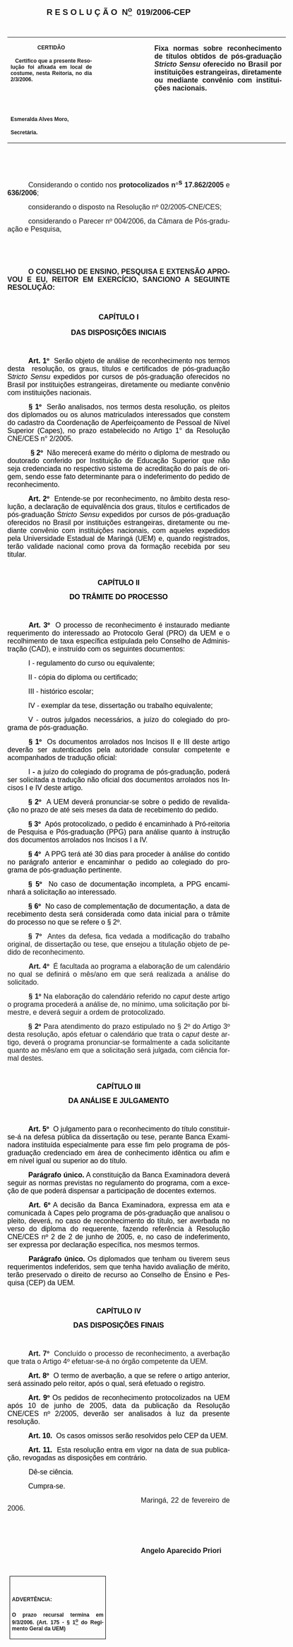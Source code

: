 <body lang=PT-BR style='tab-interval:35.3pt'>

<div class=Section1>

<p class=MsoNormal align=center style='text-align:center'><b style='mso-bidi-font-weight:
normal'><span style='font-size:14.0pt;mso-bidi-font-size:10.0pt;font-family:
Arial;mso-bidi-font-family:"Times New Roman"'>R E S O L U Ç Ã O<span
style='mso-spacerun:yes'>  </span>N<u><sup>o</sup></u><span
style='mso-spacerun:yes'>  </span>019/2006-CEP<o:p></o:p></span></b></p>

<p class=BodyText21><span style='font-size:10.0pt;font-family:Arial;mso-bidi-font-family:
"Times New Roman"'><o:p>&nbsp;</o:p></span></p>

<table class=MsoNormalTable border=0 cellspacing=0 cellpadding=0 width=631
 style='width:473.2pt;border-collapse:collapse;mso-padding-alt:0cm 5.4pt 0cm 5.4pt'>
 <tr style='mso-yfti-irow:0;mso-yfti-firstrow:yes;mso-yfti-lastrow:yes'>
  <td width=196 valign=top style='width:147.15pt;padding:0cm 5.4pt 0cm 5.4pt'>
  <p class=MsoNormal align=center style='text-align:center'><b
  style='mso-bidi-font-weight:normal'><span style='font-size:9.0pt;mso-bidi-font-size:
  10.0pt;font-family:Arial;mso-bidi-font-family:"Times New Roman"'>CERTIDÃO<o:p></o:p></span></b></p>
  <p class=MsoNormal style='text-align:justify'><b style='mso-bidi-font-weight:
  normal'><span style='font-size:9.0pt;mso-bidi-font-size:10.0pt;font-family:
  Arial;mso-bidi-font-family:"Times New Roman"'><span
  style='mso-spacerun:yes'>   </span>Certifico que a presente Resolução foi
  afixada em local de costume, nesta Reitoria, no dia 2/3/2006.<o:p></o:p></span></b></p>
  <p class=MsoNormal><b style='mso-bidi-font-weight:normal'><span
  style='font-size:9.0pt;mso-bidi-font-size:10.0pt;font-family:Arial;
  mso-bidi-font-family:"Times New Roman"'><o:p>&nbsp;</o:p></span></b></p>
  <p class=MsoNormal><b style='mso-bidi-font-weight:normal'><span
  style='font-size:9.0pt;mso-bidi-font-size:10.0pt;font-family:Arial;
  mso-bidi-font-family:"Times New Roman"'><o:p>&nbsp;</o:p></span></b></p>
  <p class=MsoNormal><b style='mso-bidi-font-weight:normal'><span
  style='font-size:9.0pt;mso-bidi-font-size:10.0pt;font-family:Arial;
  mso-bidi-font-family:"Times New Roman"'>Esmeralda Alves Moro,<o:p></o:p></span></b></p>
  <p class=MsoNormal><b style='mso-bidi-font-weight:normal'><span
  style='font-size:9.0pt;mso-bidi-font-size:10.0pt;font-family:Arial;
  mso-bidi-font-family:"Times New Roman"'>Secretária.<o:p></o:p></span></b></p>
  </td>
  <td width=123 valign=top style='width:92.15pt;padding:0cm 5.4pt 0cm 5.4pt'>
  <p class=MsoNormal style='margin-right:-5.4pt'><b style='mso-bidi-font-weight:
  normal'><span style='font-size:11.0pt;mso-bidi-font-size:10.0pt;font-family:
  Arial;mso-bidi-font-family:"Times New Roman"'><o:p>&nbsp;</o:p></span></b></p>
  </td>
  <td width=312 valign=top style='width:233.9pt;padding:0cm 5.4pt 0cm 5.4pt'>
  <p class=MsoNormal style='margin-right:1.7pt;text-align:justify'><b
  style='mso-bidi-font-weight:normal'><span style='font-size:12.0pt;mso-bidi-font-size:
  10.0pt;font-family:Arial;mso-bidi-font-family:"Times New Roman"'>Fixa normas sobre
  reconhecimento de títulos obtidos de pós-graduação <i style='mso-bidi-font-style:
  normal'>Stricto Sensu </i>oferecido no Brasil por instituições estrangeiras,
  diretamente ou mediante convênio com instituições nacionais.<o:p></o:p></span></b></p>
  <p class=MsoNormal style='margin-right:1.7pt;text-align:justify'><b
  style='mso-bidi-font-weight:normal'><span style='font-size:12.0pt;mso-bidi-font-size:
  10.0pt;font-family:Arial;mso-bidi-font-family:"Times New Roman"'><o:p>&nbsp;</o:p></span></b></p>
  </td>
 </tr>
</table>

<p class=MsoNormal style='text-align:justify;text-indent:35.45pt'><span
style='font-size:12.0pt;mso-bidi-font-size:10.0pt;font-family:Arial;mso-bidi-font-family:
"Times New Roman"'><o:p>&nbsp;</o:p></span></p>

<p class=MsoNormal style='text-align:justify;text-indent:35.45pt'><span
style='font-size:12.0pt;mso-bidi-font-size:10.0pt;font-family:Arial;mso-bidi-font-family:
"Times New Roman"'><o:p>&nbsp;</o:p></span></p>

<p class=MsoNormal style='text-align:justify;text-indent:35.45pt'><span
style='font-size:12.0pt;mso-bidi-font-size:10.0pt;font-family:Arial;mso-bidi-font-family:
"Times New Roman"'>Considerando o contido nos <b style='mso-bidi-font-weight:
normal'>protocolizados n</b></span><b style='mso-bidi-font-weight:normal'><span
style='font-size:12.0pt;mso-bidi-font-size:10.0pt;font-family:Symbol;
mso-ascii-font-family:Arial;mso-hansi-font-family:Arial;mso-char-type:symbol;
mso-symbol-font-family:Symbol'><span style='mso-char-type:symbol;mso-symbol-font-family:
Symbol'>°</span></span></b><b style='mso-bidi-font-weight:normal'><sup><span
style='font-size:12.0pt;mso-bidi-font-size:10.0pt;font-family:Arial;mso-bidi-font-family:
"Times New Roman"'>s</span></sup></b><b style='mso-bidi-font-weight:normal'><span
style='font-size:12.0pt;mso-bidi-font-size:10.0pt;font-family:Arial;mso-bidi-font-family:
"Times New Roman"'> 17.862/2005 </span></b><span style='font-size:12.0pt;
mso-bidi-font-size:10.0pt;font-family:Arial;mso-bidi-font-family:"Times New Roman"'>e
<b style='mso-bidi-font-weight:normal'>636/2006</b>;<o:p></o:p></span></p>

<p class=MsoNormal style='text-align:justify;text-indent:35.45pt'><span
style='font-size:12.0pt;mso-bidi-font-size:10.0pt;font-family:Arial;mso-bidi-font-family:
"Times New Roman"'>considerando o disposto na Resolução nº 02/2005-CNE/CES;<span
style='mso-bidi-font-weight:bold'><o:p></o:p></span></span></p>

<p class=MsoNormal style='text-align:justify;text-indent:35.45pt'><span
style='font-size:12.0pt;mso-bidi-font-size:10.0pt;font-family:Arial;mso-bidi-font-family:
"Times New Roman"'>considerando o Parecer nº 004/2006, da Câmara de
Pós-graduação e Pesquisa,<o:p></o:p></span></p>

<p class=MsoNormal style='text-align:justify'><span style='font-size:12.0pt;
mso-bidi-font-size:10.0pt;font-family:Arial'><o:p>&nbsp;</o:p></span></p>

<p class=MsoNormal style='text-align:justify'><span style='font-size:12.0pt;
mso-bidi-font-size:10.0pt;font-family:Arial'><o:p>&nbsp;</o:p></span></p>

<p class=MsoNormal style='text-align:justify;text-indent:35.45pt'><b
style='mso-bidi-font-weight:normal'><span style='font-size:12.0pt;mso-bidi-font-size:
10.0pt;font-family:Arial'>O CONSELHO DE ENSINO, PESQUISA E EXTENSÃO APROVOU E
EU, REITOR EM EXERCÍCIO, SANCIONO A SEGUINTE RESOLUÇÃO:<o:p></o:p></span></b></p>

<p class=MsoNormal style='text-align:justify'><span style='font-size:12.0pt;
mso-bidi-font-size:10.0pt;font-family:Arial'><o:p>&nbsp;</o:p></span></p>

<p class=MsoNormal align=center style='text-align:center;line-height:150%;
text-autospace:ideograph-other'><b style='mso-bidi-font-weight:normal'><span
style='font-size:12.0pt;line-height:150%;font-family:Arial;color:black'>CAPÍTULO
I<o:p></o:p></span></b></p>

<p class=MsoNormal align=center style='text-align:center;text-autospace:ideograph-other'><b
style='mso-bidi-font-weight:normal'><span style='font-size:12.0pt;font-family:
Arial;color:black'>DAS DISPOSIÇÕES INICIAIS</span></b><span style='font-size:
12.0pt;font-family:Arial;color:black'><o:p></o:p></span></p>

<p class=MsoNormal style='text-align:justify;text-autospace:ideograph-other'><b
style='mso-bidi-font-weight:normal'><span style='font-size:12.0pt;font-family:
Arial;color:black'>&nbsp;<o:p></o:p></span></b></p>

<p class=MsoNormal style='text-align:justify;text-indent:35.4pt;mso-layout-grid-align:
none;text-autospace:none'><b style='mso-bidi-font-weight:normal'><span
style='font-size:12.0pt;font-family:Arial;color:black'>Art. 1º</span></b><span
style='font-size:12.0pt;font-family:Arial;color:black'><span
style='mso-spacerun:yes'>  </span>Serão objeto de análise de reconhecimento nos
termos desta<span style='mso-spacerun:yes'>  </span>resolução, os graus,
títulos e certificados de pós-graduação S<i style='mso-bidi-font-style:normal'>tricto
Sensu </i>expedidos por cursos de pós-graduação oferecidos no Brasil por
instituições estrangeiras, diretamente ou mediante convênio com instituições
nacionais.<o:p></o:p></span></p>

<p class=MsoNormal style='text-align:justify;text-indent:36.0pt;mso-layout-grid-align:
none;text-autospace:none'><b style='mso-bidi-font-weight:normal'><span
style='font-size:12.0pt;font-family:Arial;color:black'>§ 1º<span
style='mso-spacerun:yes'>  </span></span></b><span style='font-size:12.0pt;
font-family:Arial;color:black'>Serão analisados, nos termos desta resolução, os
pleitos dos diplomados ou os alunos matriculados interessados que constem do
cadastro da Coordenação de Aperfeiçoamento de Pessoal de Nível Superior (Capes),
no prazo estabelecido no Artigo 1° da Resolução CNE/CES n° 2/2005.<o:p></o:p></span></p>

<p class=MsoNormal style='text-align:justify;text-indent:36.0pt;mso-layout-grid-align:
none;text-autospace:none'><span style='font-size:12.0pt;font-family:Arial;
color:black'><span style='mso-spacerun:yes'> </span><b style='mso-bidi-font-weight:
normal'>§ 2º<span style='mso-spacerun:yes'>  </span></b>Não merecerá exame do
mérito o diploma de mestrado ou doutorado conferido por Instituição de Educação
Superior que não seja credenciada no respectivo sistema de acreditação do país
de origem, sendo esse fato determinante para o indeferimento do pedido de
reconhecimento.<o:p></o:p></span></p>

<p class=MsoNormal style='text-align:justify;text-indent:35.45pt;text-autospace:
ideograph-other'><b style='mso-bidi-font-weight:normal'><span style='font-size:
12.0pt;font-family:Arial;color:black'>Art. 2º</span></b><span style='font-size:
12.0pt;font-family:Arial;color:black'> <span style='mso-spacerun:yes'> </span>Entende-se
por reconhecimento, no âmbito desta resolução, a declaração de equivalência dos
graus, títulos e certificados de pós-graduação S<i style='mso-bidi-font-style:
normal'>tricto Sensu </i>expedidos por cursos de pós-graduação oferecidos no
Brasil por instituições estrangeiras, diretamente ou mediante convênio com
instituições nacionais, com aqueles expedidos pela Universidade Estadual de
Maringá (UEM) e, quando registrados, terão validade nacional como prova da
formação recebida por seu titular.<o:p></o:p></span></p>

<p class=MsoNormal style='text-align:justify;text-autospace:ideograph-other'><span
style='font-size:12.0pt;font-family:Arial;color:black'><o:p>&nbsp;</o:p></span></p>

<p class=MsoNormal align=center style='text-align:center;page-break-after:avoid;
mso-outline-level:3;text-autospace:ideograph-other'><b style='mso-bidi-font-weight:
normal'><span style='font-size:12.0pt;font-family:Arial;color:black'>CAPÍTULO
II<o:p></o:p></span></b></p>

<p class=MsoNormal align=center style='text-align:center;text-autospace:ideograph-other'><b
style='mso-bidi-font-weight:normal'><span style='font-size:12.0pt;font-family:
Arial;color:black'>DO TRÂMITE DO PROCESSO<o:p></o:p></span></b></p>

<p class=MsoNormal style='text-align:justify;text-indent:36.0pt;mso-layout-grid-align:
none;text-autospace:none'><b style='mso-bidi-font-weight:normal'><span
style='font-size:12.0pt;font-family:Arial;color:black'><o:p>&nbsp;</o:p></span></b></p>

<p class=MsoNormal style='text-align:justify;text-indent:36.0pt;text-autospace:
ideograph-other'><b style='mso-bidi-font-weight:normal'><span style='font-size:
12.0pt;font-family:Arial;color:black'>Art. 3º</span></b><span style='font-size:
12.0pt;font-family:Arial;color:black'><span style='mso-spacerun:yes'>  </span>O
processo de reconhecimento é instaurado mediante requerimento do interessado ao
Protocolo Geral (PRO) da UEM e o recolhimento de taxa específica estipulada
pelo Conselho de Administração (CAD), e instruído com os seguintes documentos:<o:p></o:p></span></p>

<p class=MsoNormal style='margin-left:23.6pt;text-align:justify;text-indent:
11.85pt;text-autospace:ideograph-other'><span style='font-size:12.0pt;
font-family:Arial;color:black;mso-bidi-font-weight:bold'>I </span><span
style='font-size:12.0pt;font-family:Arial;color:black'>- regulamento do curso
ou equivalente;<o:p></o:p></span></p>

<p class=MsoNormal style='margin-left:23.6pt;text-align:justify;text-indent:
11.85pt;text-autospace:ideograph-other'><span style='font-size:12.0pt;
font-family:Arial;color:black;mso-bidi-font-weight:bold'>II</span><span
style='font-size:12.0pt;font-family:Arial;color:black'> - cópia do diploma ou
certificado;<o:p></o:p></span></p>

<p class=MsoNormal style='margin-left:23.6pt;text-align:justify;text-indent:
11.85pt;text-autospace:ideograph-other'><span style='font-size:12.0pt;
font-family:Arial;color:black;mso-bidi-font-weight:bold'>III </span><span
style='font-size:12.0pt;font-family:Arial;color:black'>- histórico escolar;<o:p></o:p></span></p>

<p class=MsoNormal style='margin-left:23.6pt;text-align:justify;text-indent:
11.85pt;text-autospace:ideograph-other'><span style='font-size:12.0pt;
font-family:Arial;color:black;mso-bidi-font-weight:bold'>IV</span><span
style='font-size:12.0pt;font-family:Arial;color:black'> - exemplar da tese,
dissertação ou trabalho equivalente;<o:p></o:p></span></p>

<p class=MsoNormal style='text-align:justify;text-indent:35.45pt;text-autospace:
ideograph-other'><span style='font-size:12.0pt;font-family:Arial;color:black;
mso-bidi-font-weight:bold'>V</span><span style='font-size:12.0pt;font-family:
Arial;color:black'> - outros julgados necessários, a juízo do colegiado do programa
de pós-graduação.<o:p></o:p></span></p>

<p class=MsoNormal style='text-align:justify;text-indent:36.0pt;text-autospace:
ideograph-other'><b style='mso-bidi-font-weight:normal'><span style='font-size:
12.0pt;font-family:Arial;color:black'>§ 1º<span style='mso-spacerun:yes'> 
</span></span></b><span style='font-size:12.0pt;font-family:Arial;color:black'>Os
documentos arrolados nos Incisos II e III deste artigo deverão ser autenticados
pela autoridade consular competente e acompanhados de tradução oficial:<o:p></o:p></span></p>

<p class=MsoNormal style='text-align:justify;text-indent:35.45pt;text-autospace:
ideograph-other'><span style='font-size:12.0pt;font-family:Arial;color:black;
mso-bidi-font-weight:bold'>I </span><b style='mso-bidi-font-weight:normal'><span
style='font-size:12.0pt;font-family:Arial;color:black'>- </span></b><span
style='font-size:12.0pt;font-family:Arial;color:black'>a juízo do colegiado do programa
de pós-graduação, poderá ser solicitada a tradução não oficial dos documentos
arrolados nos Incisos <span style='mso-bidi-font-weight:bold'>I</span> e <span
style='mso-bidi-font-weight:bold'>IV</span> deste artigo.<o:p></o:p></span></p>

<p class=MsoNormal style='text-align:justify;text-indent:35.45pt;text-autospace:
ideograph-other'><b style='mso-bidi-font-weight:normal'><span style='font-size:
12.0pt;font-family:Arial;color:black'>§ 2º<span style='mso-spacerun:yes'> 
</span></span></b><span style='font-size:12.0pt;font-family:Arial;color:black'>A
UEM deverá pronunciar-se sobre o pedido de revalidação no prazo de até seis
meses da data de recebimento do pedido.<o:p></o:p></span></p>

<p class=MsoNormal style='margin-bottom:3.0pt;text-align:justify;text-indent:
35.45pt;text-autospace:ideograph-other'><b style='mso-bidi-font-weight:normal'><span
style='font-size:12.0pt;font-family:Arial;color:black'>§ 3º<span
style='mso-spacerun:yes'>  </span></span></b><span style='font-size:12.0pt;
font-family:Arial;color:black'>Após protocolizado, o pedido é encaminhado à
Pró-reitoria de Pesquisa e Pós-graduação (PPG) para análise quanto à instrução
dos documentos arrolados nos Incisos I a IV.<o:p></o:p></span></p>

<p class=MsoNormal style='text-align:justify;text-indent:35.45pt;text-autospace:
ideograph-other'><b style='mso-bidi-font-weight:normal'><span style='font-size:
12.0pt;font-family:Arial;color:black'>§ 4º</span></b><span style='font-size:
12.0pt;font-family:Arial;color:black'><span style='mso-spacerun:yes'>  </span>A
PPG terá até 30 dias para proceder à análise do contido no parágrafo anterior e
encaminhar o pedido ao colegiado do programa de pós-graduação pertinente.<o:p></o:p></span></p>

<p class=MsoNormal style='text-align:justify;text-indent:35.45pt;text-autospace:
ideograph-other'><b style='mso-bidi-font-weight:normal'><span style='font-size:
12.0pt;font-family:Arial;color:black'>§ 5º</span></b><span style='font-size:
12.0pt;font-family:Arial;color:black'><span style='mso-spacerun:yes'> 
</span>No caso de documentação incompleta, a PPG encaminhará a solicitação ao
interessado.<o:p></o:p></span></p>

<p class=MsoNormal style='margin-bottom:3.0pt;text-align:justify;text-indent:
35.45pt;text-autospace:ideograph-other'><b style='mso-bidi-font-weight:normal'><span
style='font-size:12.0pt;font-family:Arial;color:black'>§ 6º</span></b><span
style='font-size:12.0pt;font-family:Arial;color:black'><span
style='mso-spacerun:yes'>  </span>No caso de complementação de documentação, a
data de recebimento desta será considerada como data inicial para o trâmite do
processo no que se refere o § 2º.<o:p></o:p></span></p>

<p class=MsoNormal style='text-align:justify;text-indent:35.45pt;text-autospace:
ideograph-other'><b style='mso-bidi-font-weight:normal'><span style='font-size:
12.0pt;font-family:Arial'>§ 7º</span></b><span style='font-size:12.0pt;
font-family:Arial'><span style='mso-spacerun:yes'>  </span>Antes da defesa,
fica vedada a modificação do trabalho original, de dissertação ou tese, que
ensejou a titulação objeto de pedido de reconhecimento.<o:p></o:p></span></p>

<p class=MsoNormal style='text-align:justify;text-indent:36.0pt;mso-layout-grid-align:
none;text-autospace:none'><b style='mso-bidi-font-weight:normal'><span
style='font-size:12.0pt;font-family:Arial'>Art. 4º </span></b><span
style='font-size:12.0pt;font-family:Arial'><span
style='mso-spacerun:yes'> </span>É facultada ao programa a elaboração de um
calendário no qual se definirá o mês/ano em que será realizada a análise do
solicitado. <o:p></o:p></span></p>

<p class=MsoNormal style='text-align:justify;text-indent:36.0pt;mso-layout-grid-align:
none;text-autospace:none'><b style='mso-bidi-font-weight:normal'><span
style='font-size:12.0pt;font-family:Arial'>§ 1º </span></b><span
style='font-size:12.0pt;font-family:Arial'>Na elaboração do calendário referido
no <i style='mso-bidi-font-style:normal'>caput</i> deste artigo o programa
procederá a análise de, no mínimo, uma solicitação por bimestre, e deverá
seguir a ordem de protocolizado.<o:p></o:p></span></p>

<p class=MsoBodyText style='text-align:justify;text-indent:35.45pt'><b
style='mso-bidi-font-weight:normal'><span style='font-size:12.0pt;font-family:
Arial'>§ 2º </span></b><span style='font-size:12.0pt;font-family:Arial'>Para
atendimento do prazo estipulado no § 2º do Artigo 3º desta resolução, após
efetuar o calendário que trata o <i style='mso-bidi-font-style:normal'>caput</i>
deste artigo, deverá o programa pronunciar-se formalmente a cada solicitante
quanto ao mês/ano em que a solicitação será julgada, com ciência formal destes.
<o:p></o:p></span></p>

<p class=MsoNormal align=center style='text-align:center;text-autospace:ideograph-other'><b><span
style='font-size:12.0pt;font-family:Arial;color:black'><o:p>&nbsp;</o:p></span></b></p>

<p class=MsoNormal align=center style='text-align:center;text-autospace:ideograph-other'><b><span
style='font-size:12.0pt;font-family:Arial;color:black'>CAPÍTULO III<o:p></o:p></span></b></p>

<p class=MsoNormal align=center style='text-align:center;page-break-after:avoid;
mso-outline-level:3;text-autospace:ideograph-other'><b><span style='font-size:
12.0pt;font-family:Arial;color:black'>DA ANÁLISE E JULGAMENTO<o:p></o:p></span></b></p>

<p class=MsoNormal align=center style='text-align:center;text-autospace:ideograph-other'><span
style='font-size:12.0pt;font-family:Arial;color:black'>&nbsp;<o:p></o:p></span></p>

<p class=MsoNormal style='text-align:justify;text-indent:35.45pt;text-autospace:
ideograph-other'><b style='mso-bidi-font-weight:normal'><span style='font-size:
12.0pt;font-family:Arial;color:black'>Art. 5º</span></b><span style='font-size:
12.0pt;font-family:Arial;color:black'><span style='mso-spacerun:yes'>  </span>O
julgamento para o reconhecimento do título constituir-se-á na defesa pública da
dissertação ou tese, perante Banca Examinadora instituída especialmente para
esse fim pelo programa de pós-graduação credenciado em área de conhecimento
idêntica ou afim e em nível igual ou superior ao do título.<o:p></o:p></span></p>

<p class=MsoNormal style='text-align:justify;text-indent:35.45pt;text-autospace:
ideograph-other'><b style='mso-bidi-font-weight:normal'><span style='font-size:
12.0pt;font-family:Arial;color:black'>Parágrafo único.</span></b><span
style='font-size:12.0pt;font-family:Arial;color:black'> A constituição da Banca
Examinadora deverá seguir as normas previstas no regulamento do programa, com a
exceção de que poderá dispensar a participação de docentes externos.<o:p></o:p></span></p>

<p class=MsoNormal style='text-align:justify;text-indent:36.0pt;mso-layout-grid-align:
none;text-autospace:none'><b style='mso-bidi-font-weight:normal'><span
style='font-size:12.0pt;font-family:Arial;color:black'>Art. 6º</span></b><span
style='font-size:12.0pt;font-family:Arial;color:black'> A decisão da Banca
Examinadora, expressa em ata e comunicada à Capes pelo programa de pós-graduação
que analisou o pleito, deverá, no caso de reconhecimento do título, ser
averbada no verso do diploma do requerente, fazendo referência à Resolução
CNE/CES nº 2 de 2 de junho de 2005, e, no caso de indeferimento, ser expressa
por declaração específica, nos mesmos termos.<o:p></o:p></span></p>

<p class=MsoNormal style='text-align:justify;text-indent:36.0pt;mso-layout-grid-align:
none;text-autospace:none'><b style='mso-bidi-font-weight:normal'><span
style='font-size:12.0pt;font-family:Arial;color:black'>Parágrafo único.</span></b><span
style='font-size:12.0pt;font-family:Arial;color:black'> Os diplomados que
tenham ou tiverem seus requerimentos indeferidos, sem que tenha havido
avaliação de mérito, terão preservado o direito de recurso ao Conselho de
Ensino e Pesquisa (CEP) da UEM.<o:p></o:p></span></p>

<p class=MsoNormal style='text-align:justify;text-indent:36.0pt;mso-layout-grid-align:
none;text-autospace:none'><span style='font-size:12.0pt;font-family:Arial;
color:black'><o:p>&nbsp;</o:p></span></p>

<p class=MsoNormal align=center style='text-align:center;mso-pagination:none;
page-break-after:avoid;mso-outline-level:1;layout-grid-mode:char;text-autospace:
ideograph-other'><b><span style='font-size:12.0pt;font-family:Arial;color:black'>CAPÍTULO
IV<o:p></o:p></span></b></p>

<p class=MsoNormal align=center style='text-align:center;text-autospace:ideograph-other'><b
style='mso-bidi-font-weight:normal'><span style='font-size:12.0pt;font-family:
Arial;color:black'>DAS DISPOSIÇÕES FINAIS</span></b><span style='font-size:
12.0pt;font-family:Arial;color:black'><o:p></o:p></span></p>

<p class=MsoNormal style='text-align:justify;text-autospace:ideograph-other'><b
style='mso-bidi-font-weight:normal'><span style='font-size:12.0pt;font-family:
Arial;color:black'>&nbsp;<o:p></o:p></span></b></p>

<p class=MsoNormal style='text-align:justify;text-indent:35.45pt;text-autospace:
ideograph-other'><b style='mso-bidi-font-weight:normal'><span style='font-size:
12.0pt;font-family:Arial'>Art. 7º</span></b><span style='font-size:12.0pt;
font-family:Arial'><span style='mso-spacerun:yes'>  </span>Concluído o processo
de reconhecimento, a averbação que trata o Artigo 4º efetuar-se-á no órgão
competente da UEM.<o:p></o:p></span></p>

<p class=MsoNormal style='text-align:justify;text-indent:35.45pt;text-autospace:
ideograph-other'><b style='mso-bidi-font-weight:normal'><span style='font-size:
12.0pt;font-family:Arial;color:black'>Art. 8º</span></b><span style='font-size:
12.0pt;font-family:Arial;color:black'><span style='mso-spacerun:yes'>  </span>O
termo de averbação, a que se refere o artigo anterior, será assinado pelo
reitor, após o qual, será efetuado o registro.<o:p></o:p></span></p>

<p class=MsoNormal style='text-align:justify;text-indent:35.45pt;text-autospace:
ideograph-other'><b style='mso-bidi-font-weight:normal'><span style='font-size:
12.0pt;font-family:Arial;color:black'>Art. 9º </span></b><span
style='font-size:12.0pt;font-family:Arial;color:black'>Os pedidos de
reconhecimento protocolizados na UEM após 10 de junho de 2005, data da
publicação da Resolução CNE/CES nº 2/2005, deverão ser analisados à luz da
presente resolução. <b style='mso-bidi-font-weight:normal'><o:p></o:p></b></span></p>

<p class=MsoNormal style='text-align:justify;text-indent:35.45pt;text-autospace:
ideograph-other'><b style='mso-bidi-font-weight:normal'><span style='font-size:
12.0pt;font-family:Arial;color:black'>Art. 10.<span style='mso-spacerun:yes'> 
</span></span></b><span style='font-size:12.0pt;font-family:Arial;color:black'>Os
casos omissos serão resolvidos pelo CEP da UEM.<o:p></o:p></span></p>

<p class=MsoNormal style='text-align:justify;text-indent:35.45pt;text-autospace:
ideograph-other'><b style='mso-bidi-font-weight:normal'><span style='font-size:
12.0pt;font-family:Arial;color:black'>Art. 11.<span style='mso-spacerun:yes'> 
</span></span></b><span style='font-size:12.0pt;font-family:Arial;color:black'>Esta
resolução entra em vigor na data de sua publicação, revogadas as disposições em
contrário.<o:p></o:p></span></p>

<p class=MsoNormal style='text-align:justify;text-indent:36.0pt;text-autospace:
ideograph-other'><span style='font-size:12.0pt;font-family:Arial;color:black'>Dê-se
ciência.<o:p></o:p></span></p>

<p class=MsoNormal style='text-align:justify;text-indent:35.45pt'><span
style='font-size:12.0pt;font-family:Arial;color:black'>Cumpra-se.</span><span
style='font-size:12.0pt;font-family:Arial'><o:p></o:p></span></p>

<p class=MsoNormal style='text-align:justify;text-indent:8.0cm'><span
style='font-size:12.0pt;mso-bidi-font-size:10.0pt;font-family:Arial;mso-bidi-font-family:
"Times New Roman"'>Maringá, 22 de fevereiro de 2006.<o:p></o:p></span></p>

<p class=MsoNormal style='text-align:justify;text-indent:35.45pt'><b
style='mso-bidi-font-weight:normal'><span style='font-size:12.0pt;mso-bidi-font-size:
10.0pt;font-family:Arial;mso-bidi-font-family:"Times New Roman"'><o:p>&nbsp;</o:p></span></b></p>

<p class=MsoNormal style='text-align:justify;text-indent:8.0cm'><b
style='mso-bidi-font-weight:normal'><span style='font-size:12.0pt;mso-bidi-font-size:
10.0pt;font-family:Arial;mso-bidi-font-family:"Times New Roman"'><o:p>&nbsp;</o:p></span></b></p>

<p class=MsoNormal style='text-align:justify;text-indent:8.0cm'><b
style='mso-bidi-font-weight:normal'><span style='font-size:12.0pt;mso-bidi-font-size:
10.0pt;font-family:Arial;mso-bidi-font-family:"Times New Roman"'>Angelo
Aparecido Priori<o:p></o:p></span></b></p>

<p class=MsoNormal style='text-align:justify;text-indent:8.0cm'><b
style='mso-bidi-font-weight:normal'><span style='font-size:12.0pt;mso-bidi-font-size:
10.0pt;font-family:Arial;mso-bidi-font-family:"Times New Roman"'><o:p>&nbsp;</o:p></span></b></p>

<table class=MsoNormalTable border=1 cellspacing=0 cellpadding=0
 style='margin-left:3.5pt;border-collapse:collapse;border:none;mso-border-alt:
 solid windowtext .5pt;mso-padding-alt:0cm 3.5pt 0cm 3.5pt;mso-border-insideh:
 .5pt solid windowtext;mso-border-insidev:.5pt solid windowtext'>
 <tr style='mso-yfti-irow:0;mso-yfti-firstrow:yes;mso-yfti-lastrow:yes'>
  <td width=207 valign=top style='width:155.6pt;border:solid windowtext 1.0pt;
  mso-border-alt:solid windowtext .5pt;padding:0cm 3.5pt 0cm 3.5pt'>
  <h1><span style='font-size:9.0pt;mso-bidi-font-size:10.0pt;font-family:Arial;
  mso-bidi-font-family:"Times New Roman"'>ADVERTÊNCIA:<o:p></o:p></span></h1>
  <p class=MsoNormal style='text-align:justify'><b style='mso-bidi-font-weight:
  normal'><span style='font-size:9.0pt;mso-bidi-font-size:10.0pt;font-family:
  Arial;mso-bidi-font-family:"Times New Roman"'>O prazo recursal termina em 9/3/2006.
  (Art. 175 - § 1<u><sup>o</sup></u> do Regimento Geral da UEM)</span></b><span
  style='font-size:9.0pt;mso-bidi-font-size:10.0pt;font-family:Arial;
  mso-bidi-font-family:"Times New Roman"'><o:p></o:p></span></p>
  </td>
 </tr>
</table>

<p class=MsoNormal style='text-align:justify;tab-stops:404.0pt'><span
style='font-size:12.0pt;mso-bidi-font-size:10.0pt;font-family:Arial'><o:p>&nbsp;</o:p></span></p>

</div>

</body>
